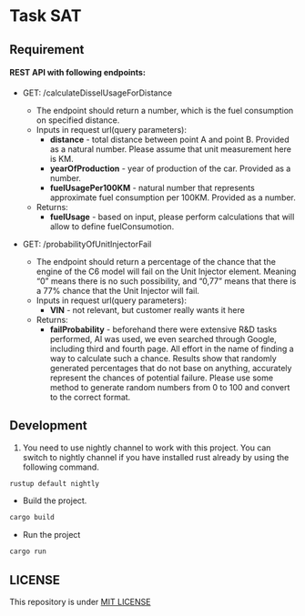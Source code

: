 # Task SAT

## Requirement

#### REST API with following endpoints:
- GET: /calculateDisselUsageForDistance
  - The endpoint should return a number, which is the fuel consumption on specified distance.
  - Inputs in request url(query parameters):
    - **distance** - total distance between point A and point B. Provided as a natural number. Please assume that unit measurement here is KM.
    - **yearOfProduction** - year of production of the car.
Provided as a number.
    - **fuelUsagePer100KM** - natural number that represents approximate fuel consumption per 100KM. Provided as a number.
  - Returns:
    - **fuelUsage** - based on input, please perform calculations that will allow to define fuelConsumotion.

- GET: /probabilityOfUnitInjectorFail
  - The endpoint should return a percentage of the chance that the engine of the C6 model will fail on the Unit Injector element. Meaning “0” means there is no such possibility, and “0,77” means that there is a 77% chance that the Unit Injector will fail.
  - Inputs in request url(query parameters):
    -  **VIN** - not relevant, but customer really wants it here
  - Returns:
    - **failProbability** - beforehand there were extensive R&D
tasks performed, AI was used, we even searched through Google, including third and fourth page. All effort in the name of finding a way to calculate such a chance. Results show that randomly generated percentages that do not base on anything, accurately represent the chances of potential failure. Please use some method to generate random numbers from 0 to 100 and convert to the correct format.


## Development

1. You need to use nightly channel to work with this project. You can switch to nightly channel if you have installed rust already by using the following command.
```bash
rustup default nightly
```

- Build the project.
```bash
cargo build
```

- Run the project
```bash
cargo run
```


## LICENSE
This repository is under [MIT LICENSE](LICENSE)
